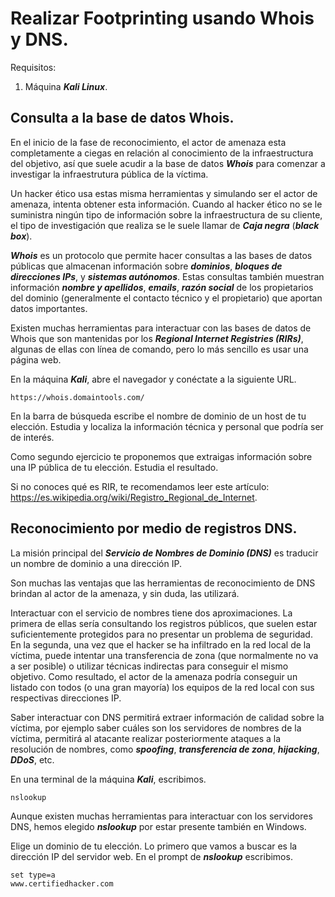 # Realizar Footprinting usando Whois y DNS.

Requisitos:
1. Máquina ***Kali Linux***.



## Consulta a la base de datos Whois.

En el inicio de la fase de reconocimiento, el actor de amenaza esta completamente a ciegas en relación al conocimiento de la infraestructura del objetivo, así que suele acudir a la base de datos ***Whois*** para comenzar a investigar la infraestrutura pública de la víctima.

Un hacker ético usa estas misma herramientas y simulando ser el actor de amenaza, intenta obtener esta información. Cuando al hacker ético no se le suministra ningún tipo de información sobre la infraestructura de su cliente, el tipo de investigación que realiza se le suele llamar de  ***Caja negra*** (***black box***).

***Whois*** es un protocolo que permite hacer consultas a las bases de datos públicas que almacenan información sobre ***dominios***, ***bloques de direcciones IPs***, y ***sistemas autónomos***. Estas consultas también muestran información ***nombre y apellidos***, ***emails***, ***razón social*** de los propietarios del dominio (generalmente el contacto técnico y el propietario) que aportan datos importantes.

Existen muchas herramientas para interactuar con las bases de datos de Whois que son mantenidas por los ***Regional Internet Registries (RIRs)***, algunas de ellas con línea de comando, pero lo más sencillo es usar una página web. 

En la máquina ***Kali***, abre el navegador y conéctate a la siguiente URL.
```
https://whois.domaintools.com/
```

En la barra de búsqueda escribe el nombre de dominio de un host de tu elección. Estudia y localiza la información técnica y personal que podría ser de interés.

Como segundo ejercicio te proponemos que extraigas información sobre una IP pública de tu elección. Estudia el resultado.

Si no conoces qué es RIR, te recomendamos leer este artículo: https://es.wikipedia.org/wiki/Registro_Regional_de_Internet.

## Reconocimiento por medio de registros DNS.

La misión principal del ***Servicio de Nombres de Dominio (DNS)*** es traducir un nombre de dominio a una dirección IP. 

Son muchas las ventajas que las herramientas de reconocimiento de DNS brindan al actor de la amenaza, y sin duda, las utilizará.

Interactuar con el servicio de nombres tiene dos aproximaciones. La primera de ellas sería consultando los registros públicos, que suelen estar suficientemente protegidos para no presentar un problema de seguridad. En la segunda, una vez que el hacker se ha infiltrado en la red local de la víctima, puede intentar una transferencia de zona (que normalmente no va a ser posible) o utilizar técnicas indirectas para conseguir el mismo objetivo. Como resultado, el actor de la amenaza podría conseguir un listado con todos (o una gran mayoría) los equipos de la red local con sus respectivas direcciones IP.

Saber interactuar con DNS permitirá extraer información de calidad sobre la víctima, por ejemplo saber cuáles son los servidores de nombres  de la víctima, permitirá al atacante realizar posteriormente ataques a la resolución de nombres, como ***spoofing***, ***transferencia de zona***, ***hijacking***, ***DDoS***, etc.

En una terminal de la máquina ***Kali***, escribimos.
```
nslookup
```

Aunque existen muchas herramientas para interactuar con los servidores DNS, hemos elegido ***nslookup*** por estar presente también en Windows.

Elige un dominio de tu elección. Lo primero que vamos a buscar es la dirección IP del servidor web. En el prompt de ***nslookup*** escribimos.
```
set type=a
www.certifiedhacker.com
```

